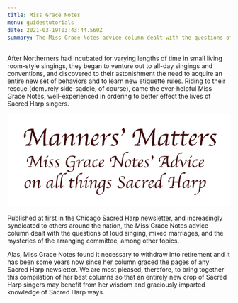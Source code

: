 ```yaml
---
title: Miss Grace Notes
menu: guidestutorials
date: 2021-03-19T03:43:44.560Z
summary: The Miss Grace Notes advice column dealt with the questions of loud singing, musical marriages, and the mysteries of the arranging committee, among other topics.
---
```


After Northerners had incubated for varying lengths of time in small living room-style singings, they began to venture out to all-day singings and conventions, and discovered to their astonishment the need to acquire an entire new set of behaviors and to learn new etiquette rules. Riding to their rescue (demurely side-saddle, of course), came the ever-helpful Miss Grace Notes, well-experienced in ordering to better effect the lives of Sacred Harp singers.

![Manners' Matters: Miss Gracie Notes' Advice on All things Sacred Harp](AdviceColumnTitle.jpg)

Published at first in the Chicago Sacred Harp newsletter, and increasingly syndicated to others around the nation, the Miss Grace Notes advice column dealt with the questions of loud singing, mixed marriages, and the mysteries of the arranging committee, among other topics.

Alas, Miss Grace Notes found it necessary to withdraw into retirement and it has been some years now since her column graced the pages of any Sacred Harp newsletter. We are most pleased, therefore, to bring together this compilation of her best columns so that an entirely new crop of Sacred Harp singers may benefit from her wisdom and graciously imparted knowledge of Sacred Harp ways.